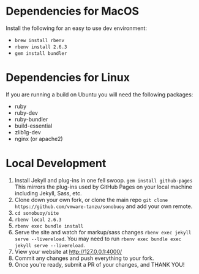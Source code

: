 # Dependencies for MacOS

Install the following for an easy to use dev environment:

* `brew install rbenv`
* `rbenv install 2.6.3`
* `gem install bundler`

# Dependencies for Linux
If you are running a build on Ubuntu you will need the following packages:
* ruby
* ruby-dev
* ruby-bundler
* build-essential
* zlib1g-dev
* nginx (or apache2)


# Local Development
1. Install Jekyll and plug-ins in one fell swoop. `gem install github-pages`
This mirrors the plug-ins used by GitHub Pages on your local machine including Jekyll, Sass, etc.
2. Clone down your own fork, or clone the main repo `git clone https://github.com/vmware-tanzu/sonobuoy` and add your own remote.
3. `cd sonobuoy/site`
4. `rbenv local 2.6.3`
5. `rbenv exec bundle install`
6. Serve the site and watch for markup/sass changes `rbenv exec jekyll serve --livereload`. You may need to run `rbenv exec bundle exec jekyll serve --livereload`.
7. View your website at http://127.0.0.1:4000/
8. Commit any changes and push everything to your fork.
9. Once you're ready, submit a PR of your changes, and THANK YOU!
